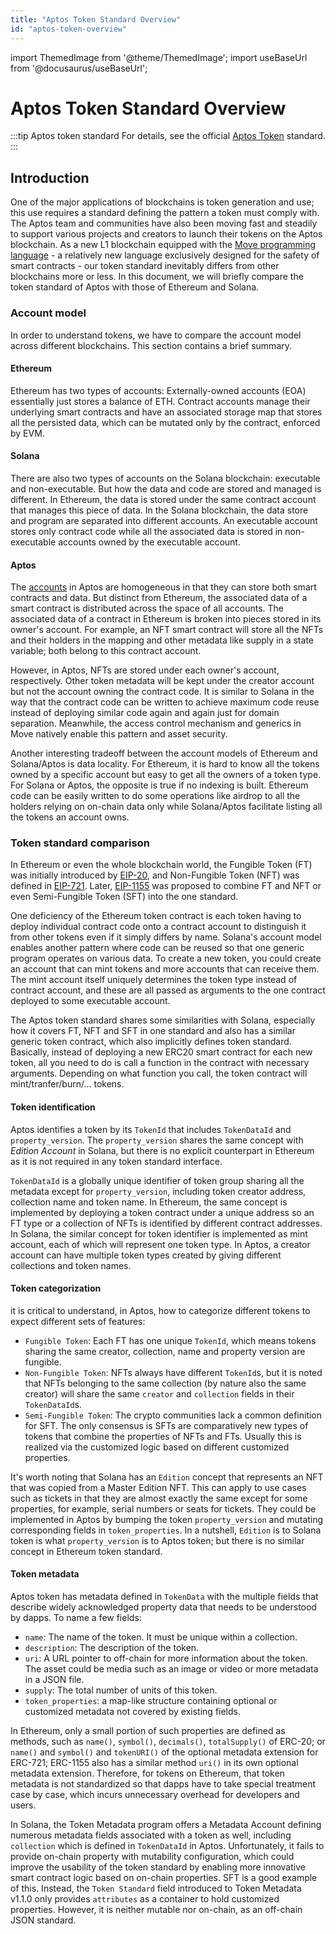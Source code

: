```yaml
---
title: "Aptos Token Standard Overview"
id: "aptos-token-overview"
---
```

import ThemedImage from '@theme/ThemedImage';
import useBaseUrl from '@docusaurus/useBaseUrl';

# Aptos Token Standard Overview

:::tip Aptos token standard
For details, see the official [Aptos Token](./aptos-token.md) standard.
:::

## Introduction
One of the major applications of blockchains is token generation and use; this use requires a standard defining
the pattern a token must comply with. The Aptos team and communities have also been moving
fast and steadily to support various projects and creators to launch their tokens on the Aptos
blockchain. As a new L1 blockchain equipped with the [Move programming language](../../guides/move-guides/index.md) - a relatively new language exclusively designed for the safety of smart contracts - our token standard inevitably differs from other
blockchains more or less. In this document, we will briefly compare the token standard of Aptos with those of Ethereum and Solana.

### Account model
In order to understand tokens, we have to compare the account model across different
blockchains. This section contains a brief summary.

#### Ethereum 
Ethereum has two types of accounts: Externally-owned accounts (EOA) essentially just stores
a balance of ETH. Contract accounts manage their underlying smart contracts and have an associated 
storage map that stores all the persisted data, which can be mutated only by the contract, enforced 
by EVM.

#### Solana
There are also two types of accounts on the Solana blockchain: executable and non-executable.
But how the data and code are stored and managed is different. In Ethereum, the data is stored
under the same contract account that manages this piece of data. In the Solana blockchain,
the data store and program are separated into different accounts. An executable account
stores only contract code while all the associated data is stored in non-executable accounts owned
by the executable account.

#### Aptos
The [accounts](../accounts.md) in Aptos are homogeneous in that they can store both smart contracts and data. But
distinct from Ethereum, the associated data of a smart contract is distributed across the space
of all accounts. The associated data of a contract in Ethereum is broken into pieces
stored in its owner's account. For example, an NFT smart contract will store all the NFTs and their
holders in the mapping and other metadata like supply in a state variable; both belong to this
contract account.

However, in Aptos, NFTs are stored under each owner's account, respectively. Other
token metadata will be kept under the creator account but not the account owning the contract code.
It is similar to Solana in the way that the contract code can be written to achieve maximum code
reuse instead of deploying similar code again and again just for domain separation. Meanwhile, the
access control mechanism and generics in Move natively enable this pattern and asset security.

Another interesting tradeoff between the account models of Ethereum and Solana/Aptos is data locality.
For Ethereum, it is hard to know all the tokens owned by a specific account but easy to get all the
owners of a token type. For Solana or Aptos, the opposite is true if no indexing is built. Ethereum
code can be easily written to do some operations like airdrop to all the holders relying on on-chain
data only while Solana/Aptos facilitate listing all the tokens an account owns.

### Token standard comparison
In Ethereum or even the whole blockchain world, the Fungible Token (FT) was initially introduced by
[EIP-20](https://eips.ethereum.org/EIPS/eip-20), and Non-Fungible Token (NFT) was defined in 
[EIP-721](https://eips.ethereum.org/EIPS/eip-721). Later, [EIP-1155](https://eips.ethereum.org/EIPS/eip-1155)
was proposed to combine FT and NFT or even Semi-Fungible Token (SFT) into the one standard. 

One deficiency of the Ethereum token contract is each token having to deploy individual contract code onto
a contract account to distinguish it from other tokens even if it simply differs by name.
Solana's account model enables another pattern where code can be reused so that one generic program operates on
various data. To create a new token, you could create an account that can mint tokens and more accounts that can
receive them. The mint account itself uniquely determines the token type instead of contract account, and these are all
passed as arguments to the one contract deployed to some executable account.

The Aptos token standard shares some similarities with Solana, especially how it covers FT, NFT and SFT in one standard and
also has a similar generic token contract, which also implicitly defines token standard. Basically, instead of deploying
a new ERC20 smart contract for each new token, all you need to do is call a function in the contract with necessary
arguments. Depending on what function you call, the token contract will mint/tranfer/burn/... tokens.

#### Token identification
Aptos identifies a token by its `TokenId` that includes `TokenDataId` and `property_version`. The
`property_version` shares the same concept with *Edition Account* in Solana, but there is no explicit
counterpart in Ethereum as it is not required in any token standard interface.

`TokenDataId` is  a globally unique identifier of token group sharing all the metadata except for
`property_version`, including token creator address, collection name and token name. In Ethereum,
the same concept is implemented by deploying a token contract under a unique address so an FT type or
a collection of NFTs is identified by different contract addresses. In Solana, the similar
concept for token identifier is implemented as mint account, each of which will represent
one token type. In Aptos, a creator account can have multiple token types created by giving
different collections and token names. 


#### Token categorization
it is critical to understand, in Aptos, how to categorize different tokens to expect different sets
of features:
- `Fungible Token`: Each FT has one unique `TokenId`, which means tokens sharing the same creator, collection,
  name and property version are fungible.
- `Non-Fungible Token`: NFTs always have different `TokenId`s, but it is noted that NFTs belonging to the same
  collection (by nature also the same creator) will share the same `creator` and `collection`
  fields in their `TokenDataId`s.
- `Semi-Fungible Token`: The crypto communities lack a common definition for SFT. The only consensus is
  SFTs are comparatively new types of tokens that combine the properties of NFTs and FTs.
  Usually this is realized via the customized logic based on different customized properties.

It's worth noting that Solana has an `Edition` concept that represents an NFT that was copied from a Master Edition NFT.
This can apply to use cases such as tickets in that they are almost exactly the same except for some properties, for
example, serial numbers or seats for tickets. They could be implemented in Aptos by bumping the token `property_version` and
mutating corresponding fields in `token_properties`.
In a nutshell, `Edition` is to Solana token is what `property_version` is to Aptos token; but there is no similar concept
in Ethereum token standard.

#### Token metadata
Aptos token has metadata defined in `TokenData` with the multiple fields that describe widely
acknowledged property data that needs to be understood by dapps. To name a few fields:
- `name`: The name of the token. It must be unique within a collection. 
- `description`: The description of the token.
- `uri`: A URL pointer to off-chain for more information about the token. The asset could be media such as an image or video or more metadata in a JSON file.
- `supply`: The total number of units of this token.
- `token_properties`: a map-like structure containing optional or customized metadata not covered by existing fields.

In Ethereum, only a small portion of such properties are defined as methods, such as `name()`, `symbol()`,
`decimals()`, `totalSupply()` of ERC-20; or `name()` and `symbol()` and `tokenURI()` of the optional metadata extension
for ERC-721; ERC-1155 also has a similar method `uri()` in its own optional metadata extension. Therefore, for tokens
on Ethereum, that token metadata is not standardized so that dapps have to take special treatment case by case,
which incurs unnecessary overhead for developers and users.

In Solana, the Token Metadata program offers a Metadata Account defining numerous metadata fields associated
with a token as well, including `collection` which is defined in `TokenDataId` in Aptos. Unfortunately, it fails
to provide on-chain property with mutability configuration, which could improve the usability of the token
standard by enabling more innovative smart contract logic based on on-chain properties. SFT is a good
example of this. Instead, the `Token Standard` field introduced to Token Metadata v1.1.0 only provides `attributes`
as a container to hold customized properties. However, it is neither mutable nor on-chain, as an off-chain JSON
standard.
